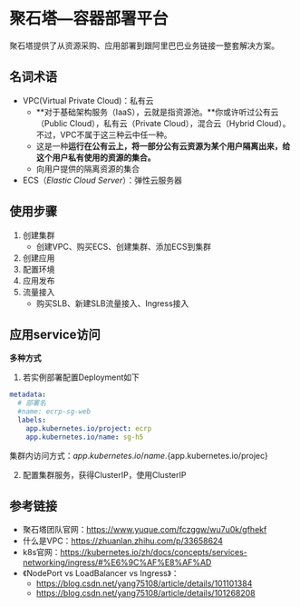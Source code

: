 # 聚石塔—容器部署平台

 聚石塔提供了从资源采购、应用部署到跟阿里巴巴业务链接一整套解决方案。



## 名词术语

- VPC(Virtual Private Cloud)：私有云
  - **对于基础架构服务（IaaS），云就是指资源池。**你或许听过公有云（Public Cloud），私有云（Private Cloud），混合云（Hybrid Cloud）。不过，VPC不属于这三种云中任一种。
  - 这是一种**运行在公有云上，将一部分公有云资源为某个用户隔离出来，给这个用户私有使用的资源的集合。**
  - 向用户提供的隔离资源的集合
- ECS（*Elastic Cloud Server*）：弹性云服务器



## 使用步骤

1. 创建集群
   - 创建VPC、购买ECS、创建集群、添加ECS到集群
2. 创建应用
3. 配置环境
4. 应用发布
5. 流量接入
   - 购买SLB、新建SLB流量接入、Ingress接入



## 应用service访问

**多种方式**

1. 若实例部署配置Deployment如下

```yaml
metadata:
  # 部署名
  #name: ecrp-sg-web
  labels:
    app.kubernetes.io/project: ecrp
    app.kubernetes.io/name: sg-h5
```

集群内访问方式：${ app.kubernetes.io/name}.${app.kubernetes.io/projec}

2. 配置集群服务，获得ClusterIP，使用ClusterIP



## 参考链接

- 聚石塔团队官网：https://www.yuque.com/fczggw/wu7u0k/gfhekf
- 什么是VPC：https://zhuanlan.zhihu.com/p/33658624
- k8s官网：https://kubernetes.io/zh/docs/concepts/services-networking/ingress/#%E6%9C%AF%E8%AF%AD
- 《NodePort vs LoadBalancer vs Ingress》：
  - https://blog.csdn.net/yang75108/article/details/101101384
  - https://blog.csdn.net/yang75108/article/details/101268208